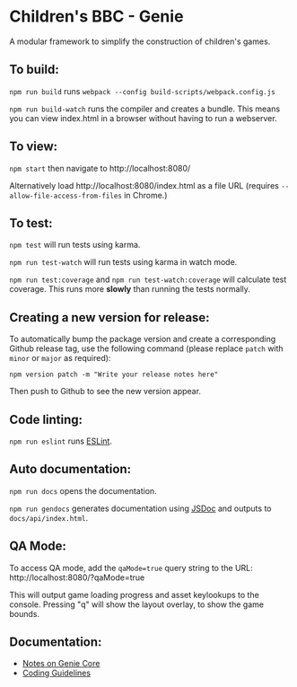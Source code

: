 # Children's BBC - Genie

A modular framework to simplify the construction of children's games.

## To build:

`npm run build` runs `webpack --config build-scripts/webpack.config.js`

`npm run build-watch` runs the compiler and creates a bundle. This means you can view index.html in a browser without having to run a webserver.

## To view:

`npm start` then navigate to http://localhost:8080/

Alternatively load http://localhost:8080/index.html as a file URL (requires `--allow-file-access-from-files` in Chrome.)

## To test:

`npm test` will run tests using karma.

`npm run test-watch` will run tests using karma in watch mode.

`npm run test:coverage` and `npm run test-watch:coverage` will calculate test coverage. This runs more **slowly** than running the tests normally.

## Creating a new version for release:

To automatically bump the package version and create a corresponding Github release tag, use the following command (please replace `patch` with `minor` or `major` as required):

```
npm version patch -m "Write your release notes here"
```

Then push to Github to see the new version appear.

## Code linting:

`npm run eslint` runs [ESLint](https://eslint.org/).

## Auto documentation:

`npm run docs` opens the documentation.

`npm run gendocs` generates documentation using [JSDoc](https://usejsdoc.org/) and outputs to `docs/api/index.html`.

## QA Mode:

To access QA mode, add the `qaMode=true` query string to the URL: http://localhost:8080/?qaMode=true

This will output game loading progress and asset keylookups to the console. Pressing "q" will show the layout overlay, to show the game bounds.

## Documentation:

*   [Notes on Genie Core](https://github.com/bbc/childrens-games-genie/blob/master/docs/notes-on-genie-core.md)
*   [Coding Guidelines](https://github.com/bbc/childrens-games-genie/blob/master/docs/coding-guidelines.md)
